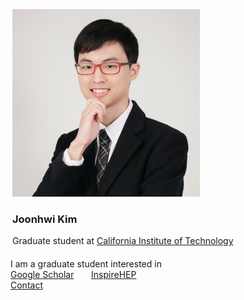 <div class="container">
    <div class="row" style="margin: 3px">
        <div class="col-md-4 col-lg-4">
            <img src="/images/amiti22-8a-square-med.jpg" style="max-height:300px">
        </div>
        <div class="col-md-4 col-lg-8">
            <h3> Joonhwi Kim </h3>
            Graduate student at
            <a href="https://pma.caltech.edu/people/joonhwi-kim">California Institute of Technology </a> <br>
        </div>
    </div>
    <br>
    I am a graduate student interested in 
</div>

<div class="container>
  <p style="text-align:center">
    <a href="https://scholar.google.com/citations?user=A15RZN4AAAAJ">Google Scholar</a>
    &nbsp;&nbsp;&nbsp;&nbsp;&nbsp;
    <a href="https://inspirehep.net/authors/1926101">InspireHEP</a>
    <br>
    <a href="/contact/index.html">Contact </a>
  </p>
</div>

